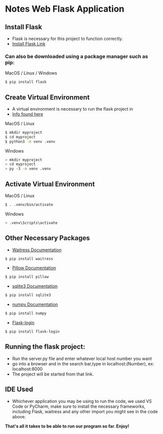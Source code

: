# Notes Web Flask Application 

## Install Flask
* Flask is necessary for this project to function correctly. 
* [Install Flask Link](https://code.visualstudio.com/docs/python/tutorial-flask)


### Can also be downloaded using a package manager such as pip: 
 
MacOS / Linux / Windows
```bash
$ pip install flask 
```

## Create Virtual Environment
* A virtual environment is necessary to run the flask project in
* [Info found here](https://flask.palletsprojects.com/en/3.0.x/installation)

MacOS / Linux
```bash
$ mkdir myproject
$ cd myproject
$ python3 -m venv .venv
```
Windows 
```bash
> mkdir myproject
> cd myproject
> py -3 -m venv .venv
```

## Activate Virtual Environment 

MacOS / Linux
```bash
$ . .venv/bin/activate
```

Windows 
```bash
> .venv\Scripts\activate
```

## Other Necessary Packages

* [Waitress Documentation](https://pypi.org/project/waitress)
```bash
$ pip install waitress
```
* [Pillow Documentation](https://pypi.org/project/pillow/)
```bash
$ pip install pillow
```
* [sqlite3 Documentation](https://docs.python.org/3/library/sqlite3.html)
```bash
$ pip install sqlite3
```
* [numpy Documentation](https://numpy.org/doc/)
```bash
$ pip install numpy 
```
* [Flask-login](https://flask-login.readthedocs.io/en/latest/)
```bash
$ pip install flask-login
```


## Running the flask project: 
* Run the server.py file and enter whatever local host number you want
* go into a browser and in the search bar,type in localhost:(Number), ex: localhost:8000
* The project will be started from that link. 

## IDE Used 
* Whichever application you may be using to run the code, we used VS Code or PyCharm, make sure to install the necessary frameworks, including Flask, waitress and any other import you might see in the code above.

**That's all it takes to be able to run our program so far. Enjoy!**